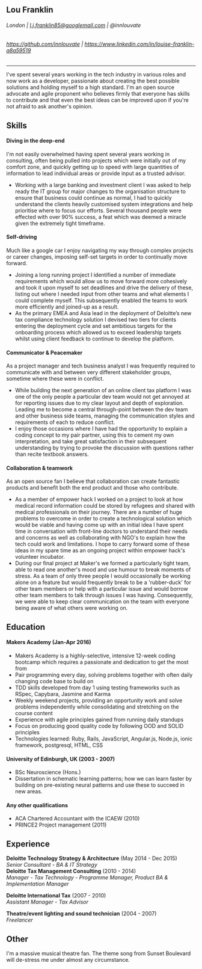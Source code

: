 ## Lou Franklin
###### London | l.j.franklin85@googlemail.com | @innlouvate
###### https://github.com/innlouvate | https://www.linkedin.com/in/louise-franklin-a8a59519
----

I've spent several years working in the tech industry in various roles and now work as a developer, passionate about creating the best possible solutions and holding myself to a high standard. I'm an open source advocate and agile proponent who believes firmly that everyone has skills to contribute and that even the best ideas can be improved upon if you're not afraid to ask another's opinion.

## Skills

#### Diving in the deep-end
I'm not easily overwhelmed having spent several years working in consulting, often being pulled into projects which were initially out of my comfort zone, and quickly getting up to speed with large quantities of information to lead individual areas or provide input as a trusted advisor.
- Working with a large banking and investment client I was asked to help ready the IT group for major changes to the organisation structure to ensure that business could continue as normal, I had to quickly understand the clients heavily customised system integrations and help prioritise where to focus our efforts. Several thousand people were effected with over 90% success, a feat which was deemed a miracle given the extremely tight timeframe.

#### Self-driving
Much like a google car I enjoy navigating my way through complex projects or career changes, imposing self-set targets in order to continually move forward.
- Joining a long running project I identified a number of immediate requirements which would allow us to move forward more cohesively and took it upon myself to set deadlines and drive the delivery of these, listing out where I needed input from other teams and what elements I could complete myself. This subsequently enabled the teams to work more efficiently and joined-up as a result.
- As the primary EMEA and Asia lead in the deployment of Deloitte’s new tax compliance technology solution I devised two tiers for clients entering the deployment cycle and set ambitious targets for the onboarding process which allowed us to exceed leadership targets whilst using client feedback to continue to develop the platform.

#### Communicator & Peacemaker
As a project manager and tech business analyst I was frequently required to communicate with and between very different stakeholder groups, sometime where these were in conflict.
- While building the next generation of an online client tax platform I was one of the only people a particular dev team would not get annoyed at for reporting issues due to my clear layout and depth of exploration. Leading me to become a central through-point between the dev team and other business side teams, managing the communication styles and requirements of each to reduce conflict.
- I enjoy those occasions where I have had the opportunity to explain a coding concept to my pair partner, using this to cement my own interpretation, and take great satisfaction in their subsequent understanding by trying to provoke the discussion with questions rather than recite textbook answers.

#### Collaboration & teamwork
As an open source fan I believe that collaboration can create fantastic products and benefit both the end product and those who contribute.
- As a member of empower hack I worked on a project to look at how medical record information could be stored by refugees and shared with medical professionals on their journey. There are a number of huge problems to overcome in order to create a technological solution which would be viable and having come up with an initial idea I have spent time in conversation with front-line doctors to understand their needs and concerns as well as collaborating with NGO's to explain how the tech could work and limitations. I hope to carry forward some of these ideas in my spare time as an ongoing project within empower hack's volunteer incubator.
- During our final project at Maker's we formed a particularly tight team, able to read one another's mood and use humour to break moments of stress. As a team of only three people I would occasionally be working alone on a feature but would frequently break to be a 'rubber-duck' for other team members or help with a particular issue and would borrow other team members to talk through issues I was having. Consequently, we were able to keep clear communication on the team with everyone being aware of what others were working on.

## Education

#### Makers Academy (Jan-Apr 2016)

- Makers Academy is a highly-selective, intensive 12-week coding bootcamp which requires a passionate and dedication to get the most from
- Pair programming every day, solving problems together with often daily changing code base to build on
- TDD skills developed from day 1 using testing frameworks such as RSpec, Capybara, Jasmine and Karma
- Weekly weekend projects, providing an opportunity work and solve problems independently while consolidating and stretching on the course content
- Experience with agile principles gained from running daily standups
- Focus on producing good quality code by following OOD and SOLID principles
- Technologies learned: Ruby, Rails, JavaScript, Angular.js, Node.js, ionic framework, postgresql, HTML, CSS

#### University of Edinburgh, UK (2003 - 2007)

- BSc Neuroscience (Hons.)
- Dissertation in schematic learning patterns; how we can learn faster by building on pre-existing neural patterns and use these to succeed in new areas.

#### Any other qualifications

 - ACA Chartered Accountant with the ICAEW (2010)
 - PRINCE2 Project management (2011)

## Experience

**Deloitte Technology Strategy & Architecture** (May 2014 - Dec 2015)    
*Senior Consultant - BA & IT Strategy*  
**Deloitte Tax Management Consulting** (2010 - 2014)   
*Manager - Tax Technology - Programme Manager, Product BA & Implementation Manager*

**Deloitte International Tax** (2007 - 2010)   
*Assistant Manager - Tax Advisor*

**Theatre/event lighting and sound technician** (2004 - 2007)   
*Freelancer*

## Other

I'm a massive musical theatre fan. The theme song from Sunset Boulevard will de-stress me under almost any circumstance.
